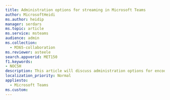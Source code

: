```yaml
---
title: Administration options for streaming in Microsoft Teams
author: MicrosoftHeidi
ms.author: heidip
manager: serdars
ms.topic: article
ms.service: msteams
audience: admin
ms.collection: 
  - M365-collaboration
ms.reviewer: asteele
search.appverid: MET150
f1.keywords:
- NOCSH
description: This article will discuss administration options for encoder-based RTMP streaming events in Microsoft Teams.
localization_priority: Normal
appliesto: 
  - Microsoft Teams
ms.custom:
---
```

